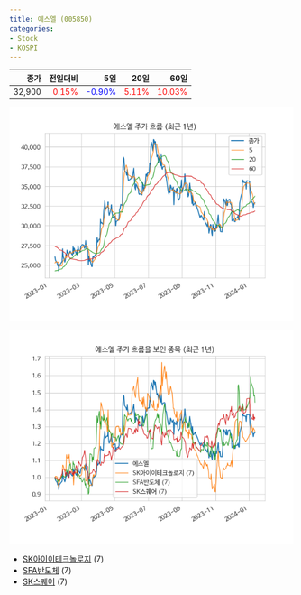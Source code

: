 ```yaml
---
title: 에스엘 (005850)
categories:
- Stock
- KOSPI
---
```


|종가|전일대비|5일|20일|60일|
|---:|-------:|--:|---:|---:|
|32,900|<span style="color: red">0.15%</span>|<span style="color: blue">-0.90%</span>|<span style="color: red">5.11%</span>|<span style="color: red">10.03%</span>|


<!-- more -->

![005850](/assets/images/stock/005850.png)

![005850](/assets/images/stock/005850_sim.png)

- [SK아이이테크놀로지](/361610/) (7)
- [SFA반도체](/036540/) (7)
- [SK스퀘어](/402340/) (7)